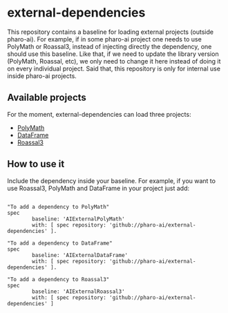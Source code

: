 # external-dependencies

This repository contains a baseline for loading external projects (outside pharo-ai). For example, if in some pharo-ai project one needs to use PolyMath or Roassal3, instead of injecting directly the dependency, one should use this baseline. Like that, if we need to update the library version (PolyMath, Roassal, etc), we only need to change it here instead of doing it on every individual project. Said that, this repository is only for internal use inside pharo-ai projects.

## Available projects

For the moment, external-dependencies can load three projects:

- [PolyMath](https://github.com/PolyMathOrg/PolyMath)
- [DataFrame](https://github.com/PolyMathOrg/DataFrame)
- [Roassal3](https://github.com/ObjectProfile/Roassal3)

## How to use it

Include the dependency inside your baseline. For example, if you want to use Roassal3, PolyMath and DataFrame in your project just add:

```st

"To add a dependency to PolyMath"
spec
    	baseline: 'AIExternalPolyMath'
    	with: [ spec repository: 'github://pharo-ai/external-dependencies' ].

"To add a dependency to DataFrame"
spec
    	baseline: 'AIExternalDataFrame'
    	with: [ spec repository: 'github://pharo-ai/external-dependencies' ].

"To add a dependency to Roassal3"
spec
    	baseline: 'AIExternalRoassal3'
    	with: [ spec repository: 'github://pharo-ai/external-dependencies' ]
```
